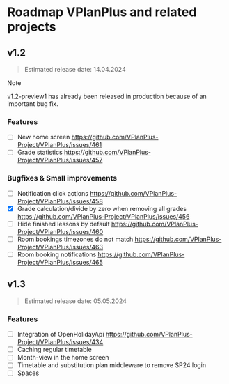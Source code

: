 # Roadmap VPlanPlus and related projects

## v1.2
> Estimated release date: 14.04.2024

> [!NOTE]
> v1.2-preview1 has already been released in production because of an important bug fix.

### Features
- [ ] New home screen https://github.com/VPlanPlus-Project/VPlanPlus/issues/461
- [ ] Grade statistics https://github.com/VPlanPlus-Project/VPlanPlus/issues/457

### Bugfixes & Small improvements
- [ ] Notification click actions https://github.com/VPlanPlus-Project/VPlanPlus/issues/458
- [X] Grade calculation/divide by zero when removing all grades https://github.com/VPlanPlus-Project/VPlanPlus/issues/456
- [ ] Hide finished lessons by default https://github.com/VPlanPlus-Project/VPlanPlus/issues/460
- [ ] Room bookings timezones do not match https://github.com/VPlanPlus-Project/VPlanPlus/issues/463
- [ ] Room booking notifications https://github.com/VPlanPlus-Project/VPlanPlus/issues/465

## v1.3
> Estimated release date: 05.05.2024

### Features
- [ ] Integration of OpenHolidayApi https://github.com/VPlanPlus-Project/VPlanPlus/issues/434
- [ ] Caching regular timetable
- [ ] Month-view in the home screen
- [ ] Timetable and substitution plan middleware to remove SP24 login
- [ ] Spaces
